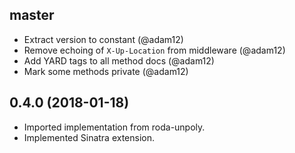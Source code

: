 ## master

- Extract version to constant (@adam12)
- Remove echoing of `X-Up-Location` from middleware (@adam12)
- Add YARD tags to all method docs (@adam12)
- Mark some methods private (@adam12)

## 0.4.0 (2018-01-18)
- Imported implementation from roda-unpoly.
- Implemented Sinatra extension.
